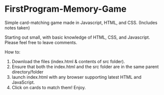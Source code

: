 # FirstProgram-Memory-Game
Simple card-matching game made in Javascript, HTML, and CSS. (Includes notes taken)

Starting out small, with basic knowledge of HTML, CSS, and Javascript.
Please feel free to leave comments.

How to: 
1) Download the files (index.html & contents of src folder).
2) Ensure that both the index.html and the src folder are in the same parent directory/folder
3) launch index.html with any browser supporting latest HTML and JavaScript.
4) Click on cards to match them! Enjoy.
